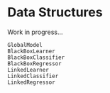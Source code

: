 # Data Structures

Work in progress...

```@docs
GlobalModel
BlackBoxLearner
BlackBoxClassifier
BlackBoxRegressor
LinkedLearner
LinkedClassifier
LinkedRegressor
```